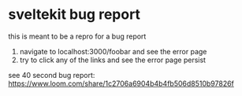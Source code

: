 # sveltekit bug report

this is meant to be a repro for a bug report

1. navigate to localhost:3000/foobar and see the error page
2. try to click any of the links and see the error page persist

see 40 second bug report: https://www.loom.com/share/1c2706a6904b4b4fb506d8510b97826f
